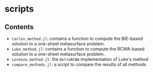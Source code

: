 # scripts

## Contents
- `Carlos_method.jl`: contains a function to compute the BIE-based solution to a
one-sheet metasurface problem.
- `Luke_method.jl`: contains a function to compute the RCWA-based solution to
a one-sheet metasurface problem.
- `Lorenzo_method.jl`: the `DeltaRCWA` implementation of Luke's method
- `compare_methods.jl`: a script to compare the results of all methods